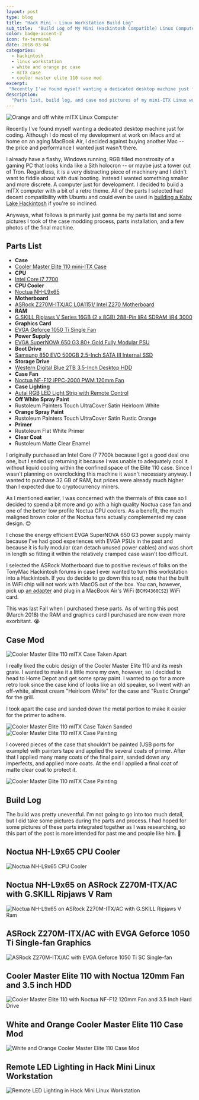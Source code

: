 ```yaml
---
layout: post
type: blog
title: "Hack Mini - Linux Workstation Build Log"
sub_title:  "Build Log of My Mini (Hackintosh Compatible) Linux Computer"
color: badge-accent-2
icon: fa-terminal
date: 2018-03-04
categories:
  - hackintosh
  - linux workstation
  - white and orange pc case
  - mITX case
  - cooler master elite 110 case mod
excerpt:
 "Recently I've found myself wanting a dedicated desktop machine just for coding. Although I do most of my development at work on iMacs and at home on an aging MacBook Air, I decided against buying another Mac -- the price and performance I wanted just wasn't there. \"Linux is close enough\", I thought, so I decided to build this small, discrete machine just for development."
description:
  "Parts list, build log, and case mod pictures of my mini-ITX Linux workstation."
---
```


<div>
<img src="https://images.downey.io/2018-03-04/hack-mini-linux-workstation-10.jpg" alt="Orange and off white mITX Linux Computer">
</div>

Recently I've found myself wanting a dedicated desktop machine just for coding. Although I do most of my development at work on iMacs and at home on an aging MacBook Air, I decided against buying another Mac -- the price and performance I wanted just wasn't there.

I already have a flashy, Windows running, RGB filled monstrosity of a gaming PC that looks kinda like a Sith holocron -- or maybe just a tower out of Tron. Regardless, it is a very distracting piece of machinery and I didn't want to fiddle about with dual booting. Instead I wanted something smaller and more discrete. A computer just for development. I decided to build a mITX computer with a bit of a retro theme. All of the parts I selected had decent compatibility with Ubuntu and could even be used in [building a Kaby Lake Hackintosh](https://www.tonymacx86.com/buyersguide/february/2018/) if you're so inclined.

Anyways, what follows is primarily just gonna be my parts list and some pictures I took of the case modding process, parts installation, and a few photos of the final machine.

## Parts List
<ul>
  <li><strong>Case</strong></li>
  <li><a href="http://amzn.to/2oJaMOi">Cooler Master Elite 110 mini-ITX Case</a></li>
  <li><strong>CPU</strong></li>
  <li><a href="http://amzn.to/2tf21jL">Intel Core i7 7700</a></li>
  <li><strong>CPU Cooler</strong></li>
  <li><a href="http://amzn.to/2thIQFR">Noctua NH-L9x65</a></li>
  <li><strong>Motherboard</strong></li>
  <li><a href="http://amzn.to/2CXMVyM">ASRock Z270M-ITX/AC LGA1151/ Intel Z270 Motherboard</a></li>
  <li><strong>RAM</strong></li>
  <li><a href="https://www.newegg.com/Product/Product.aspx?Item=N82E16820231878">G.SKILL Ripjaws V Series 16GB (2 x 8GB) 288-Pin liR4 SDRAM liR4 3000</a></li>
  <li><strong>Graphics Card</strong></li>
  <li><a href="https://www.evga.com/products/product.aspx?pn=04G-P4-6253-KR">EVGA Geforce 1050 Ti Single Fan</a></li>
  <li><strong>Power Supply</strong></li>
  <li><a href="http://amzn.to/2oOaDbG">EVGA SuperNOVA 650 G3 80+ Gold Fully Modular PSU</a></li>
  <li><strong>Boot Drive</strong></li>
  <li><a href="https://www.newegg.com/Product/Product.aspx?Item=N82E16820147373">Samsung 850 EVO 500GB 2.5-Inch SATA III Internal SSD</a></li>
  <li><strong>Storage Drive</strong></li>
  <li><a href="http://amzn.to/2Fgg8qD">Western Digital Blue 2TB 3.5-Inch Desktop HDD</a></li>
  <li><strong>Case Fan</strong></li>
  <li><a href="http://amzn.to/2H4k3HE">Noctua NF-F12 iPPC-2000 PWM 120mm Fan</a></li>
  <li><strong>Case Lighting</strong></li>
  <li><a href="http://amzn.to/2FcxOr3">Autai RGB LED Light Strip with Remote Control</a></li>
  <li><strong>Off White Spray Paint</strong></li>
  <li>Rustoleum Painters Touch UltraCover Satin Heirloom White</li>
  <li><strong>Orange Spray Paint</strong></li>
  <li>Rustoleum Painters Touch UltraCover Satin Rustic Orange</li>
  <li><strong>Primer</strong></li>
  <li>Rustoleum Flat White Primer</li>
  <li><strong>Clear Coat</strong></li>
  <li>Rustoleum Matte Clear Enamel</li>
</ul>

I originally purchased an Intel Core i7 7700k because I got a good deal one one, but I ended up returning it because I was unable to adequately cool it without liquid cooling within the confined space of the Elite 110 case. Since I wasn't planning on overclocking this machine it wasn't necessary anyway. I wanted to purchase 32 GB of RAM, but prices were already much higher than I expected due to cryptocurrency miners.

As I mentioned earlier, I was concerned with the thermals of this case so I decided to spend a bit more and go with a high quality Noctua case fan and one of the better low profile Noctua CPU coolers. As a benefit, the much maligned brown color of the Noctua fans actually complemented my case design. 😊

I chose the energy efficient EVGA SuperNOVA 650 G3 power supply mainly because I've had good experiences with EVGA PSUs in the past and because it is fully modular (can detach unused power cables) and was short in length so fitting it within the relatively cramped case wasn't too difficult.

I selected the ASRock Motherboard due to positive reviews of folks on the TonyMac Hackintosh forums in case I ever wanted to turn this workstation into a Hackintosh. If you do decide to go down this road, note that the built in WiFi chip will not work with MacOS out of the box. You can, however, pick up [an adapter](http://amzn.to/2oLrDjB) and plug in a MacBook Air's WiFi (`BCM94360CS2`) WiFi card.

This was last Fall when I purchased these parts. As of writing this post (March 2018) the RAM and graphics card I purchased are now even more exorbitant. 😭

## Case Mod

<div>
<img src="https://images.downey.io/2018-03-04/hack-mini-linux-workstation-1.jpg" alt="Cooler Master Elite 110 mITX Case Taken Apart">
</div>

I really liked the cubic design of the Cooler Master Elite 110 and its mesh grate. I wanted to make it a little more my own, however, so I decided to head to Home Depot and get some spray paint. I wanted to go for a more retro look since the case kind of looks like an old speaker, so I went with an off-white, almost cream "Heirloom White" for the case and "Rustic Orange" for the grill.

I took apart the case and sanded down the metal portion to make it easier for the primer to adhere.

<div>
<img src="https://images.downey.io/2018-03-04/hack-mini-linux-workstation-2.jpg" alt="Cooler Master Elite 110 mITX Case Taken Sanded">
</div>

<div>
<img src="https://images.downey.io/2018-03-04/hack-mini-linux-workstation-3.jpg" alt="Cooler Master Elite 110 mITX Case Painting">
</div>

I covered pieces of the case that shouldn't be painted (USB ports for example) with painters tape and applied the several coats of primer. After that I applied many many coats of the final paint, sanded down any imperfects, and applied more coats. At the end I applied a final coat of matte clear coat to protect it.

<div>
<img src="https://images.downey.io/2018-03-04/hack-mini-linux-workstation-4.jpg" alt="Cooler Master Elite 110 mITX Case Painting">
</div>

## Build Log

The build was pretty uneventful. I'm not going to go into too much detail, but I did take some pictures during the parts and process. I had hoped for some pictures of these parts integrated together as I was researching, so this part of the post is more intended for past me and people like him. 🙂

## Noctua NH-L9x65 CPU Cooler
<div>
<img src="https://images.downey.io/2018-03-04/hack-mini-linux-workstation-5.jpg" alt="Noctua NH-L9x65 CPU Cooler">
</div>

## Noctua NH-L9x65 on ASRock Z270M-ITX/AC with G.SKILL Ripjaws V Ram
<div>
<img src="https://images.downey.io/2018-03-04/hack-mini-linux-workstation-6.jpg" alt="Noctua NH-L9x65 on ASRock Z270M-ITX/AC with G.SKILL Ripjaws V Ram">
</div>

## ASRock Z270M-ITX/AC with EVGA Geforce 1050 Ti Single-fan Graphics
<div>
<img src="https://images.downey.io/2018-03-04/hack-mini-linux-workstation-7.jpg" alt="ASRock Z270M-ITX/AC with EVGA Geforce 1050 Ti SC Single-fan">
</div>

## Cooler Master Elite 110 with Noctua 120mm Fan and 3.5 inch HDD
<div>
<img src="https://images.downey.io/2018-03-04/hack-mini-linux-workstation-8.jpg" alt="Cooler Master Elite 110 with Noctua NF-F12 120mm Fan and 3.5 Inch Hard Drive">
</div>

## White and Orange Cooler Master Elite 110 Case Mod
<div>
<img src="https://images.downey.io/2018-03-04/hack-mini-linux-workstation-9.jpg" alt="White and Orange Cooler Master Elite 110 Case Mod">
</div>

## Remote LED Lighting in Hack Mini Linux Workstation
<div>
<img src="https://images.downey.io/2018-03-04/hack-mini-linux-workstation-11.jpg" alt="Remote LED Lighting in Hack Mini Linux Workstation">
</div>
